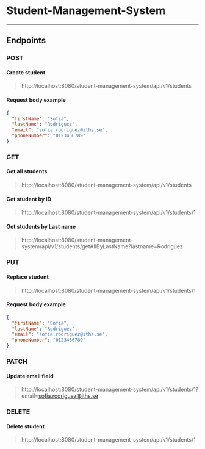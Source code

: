 # Student-Management-System
___

## Endpoints
### POST
#### Create student
> http://localhost:8080/student-management-system/api/v1/students
#### Request body example
```json
{
  "firstName": "Sofia",
  "lastName": "Rodriguez",
  "email": "sofia.rodriguez@iths.se",
  "phoneNumber": "0123456789"
}
```
### GET
#### Get all students
> http://localhost:8080/student-management-system/api/v1/students
#### Get student by ID
> http://localhost:8080/student-management-system/api/v1/students/1
#### Get students by Last name
> http://localhost:8080/student-management-system/api/v1/students/getAllByLastName?lastname=Rodriguez
### PUT
#### Replace student
> http://localhost:8080/student-management-system/api/v1/students/1
#### Request body example
```json
{
  "firstName": "Sofia",
  "lastName": "Rodriguez",
  "email": "sofia.rodriguez@iths.se",
  "phoneNumber": "0123456789"
}
```
### PATCH
#### Update email field
> http://localhost:8080/student-management-system/api/v1/students/1?email=sofia.rodriguez@iths.se
### DELETE
#### Delete student
> http://localhost:8080/student-management-system/api/v1/students/1


 



